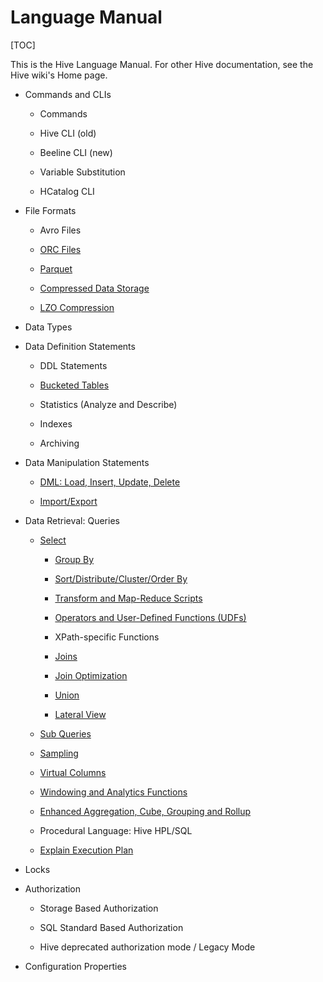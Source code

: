 # Language Manual

[TOC]

This is the Hive Language Manual.  For other Hive documentation, see the Hive wiki's Home page.


- Commands and CLIs

	- Commands

	- Hive CLI (old)

	- Beeline CLI (new)

	- Variable Substitution

	- HCatalog CLI


- File Formats

	- Avro Files

	- [ORC Files](https://github.com/ZGG2016/hive-website/blob/master/User%20Documentation/Hive%20SQL%20Language%20Manual/ORC%20Files.md)

	- [Parquet](https://github.com/ZGG2016/hive-website/blob/master/User%20Documentation/Hive%20SQL%20Language%20Manual/Parquet.md)

	- [Compressed Data Storage](https://github.com/ZGG2016/hive-website/blob/master/User%20Documentation/Hive%20SQL%20Language%20Manual/Compressed%20Data%20Storage.md)

	- [LZO Compression](https://github.com/ZGG2016/hive-website/blob/master/User%20Documentation/Hive%20SQL%20Language%20Manual/LZO%20Compression.md)


- Data Types


- Data Definition Statements

	- DDL Statements

	- [Bucketed Tables](https://github.com/ZGG2016/hive-website/blob/master/User%20Documentation/Hive%20SQL%20Language%20Manual/Bucketed%20Tables.md)

	- Statistics (Analyze and Describe)

	- Indexes

	- Archiving


- Data Manipulation Statements

	- [DML: Load, Insert, Update, Delete](https://github.com/ZGG2016/hive-website/blob/master/User%20Documentation/Hive%20SQL%20Language%20Manual/DML%EF%BC%9ALoad-Insert-Update-Delete.md)

	- [Import/Export](https://github.com/ZGG2016/hive-website/blob/master/User%20Documentation/Hive%20SQL%20Language%20Manual/Import-Export.md)


- Data Retrieval: Queries

	- [Select](https://github.com/ZGG2016/hive-website/blob/master/User%20Documentation/Hive%20SQL%20Language%20Manual/Select.md)

		- [Group By](https://github.com/ZGG2016/hive-website/blob/master/User%20Documentation/Hive%20SQL%20Language%20Manual/Group%20By.md)

		- [Sort/Distribute/Cluster/Order By](https://github.com/ZGG2016/hive-website/blob/master/User%20Documentation/Hive%20SQL%20Language%20Manual/Sort%20Distribute%20Cluster%20Order%20By.md)

		- [Transform and Map-Reduce Scripts](https://github.com/ZGG2016/hive-website/blob/master/User%20Documentation/Hive%20SQL%20Language%20Manual/Transform%20and%20Map-Reduce%20Scripts.md)

		- [Operators and User-Defined Functions (UDFs)](https://github.com/ZGG2016/hive-website/blob/master/User%20Documentation/Hive%20SQL%20Language%20Manual/Operators%20and%20User-Defined%20Functions%20(UDFs).md)

		- XPath-specific Functions

		- [Joins](https://github.com/ZGG2016/hive-website/blob/master/User%20Documentation/Hive%20SQL%20Language%20Manual/Joins.md)

		- [Join Optimization](https://github.com/ZGG2016/hive-website/blob/master/User%20Documentation/Hive%20SQL%20Language%20Manual/Join%20Optimization.md)

		- [Union](https://github.com/ZGG2016/hive-website/blob/master/User%20Documentation/Hive%20SQL%20Language%20Manual/Union.md)

		- [Lateral View](https://github.com/ZGG2016/hive-website/blob/master/User%20Documentation/Hive%20SQL%20Language%20Manual/Lateral%20View.md)

	- [Sub Queries](https://github.com/ZGG2016/hive-website/blob/master/User%20Documentation/Hive%20SQL%20Language%20Manual/Sub%20Queries.md)

	- [Sampling](https://github.com/ZGG2016/hive-website/blob/master/User%20Documentation/Hive%20SQL%20Language%20Manual/Sampling.md)

	- [Virtual Columns](https://github.com/ZGG2016/hive-website/blob/master/User%20Documentation/Hive%20SQL%20Language%20Manual/Virtual%20Columns.md)

	- [Windowing and Analytics Functions](https://github.com/ZGG2016/hive-website/blob/master/User%20Documentation/Hive%20SQL%20Language%20Manual/Windowing%20and%20Analytics%20Functions.md)

	- [Enhanced Aggregation, Cube, Grouping and Rollup](https://github.com/ZGG2016/hive-website/blob/master/User%20Documentation/Hive%20SQL%20Language%20Manual/Enhanced%20Aggregation%2C%20Cube%2C%20Grouping%20and%20Rollup.md)

	- Procedural Language:  Hive HPL/SQL

	- [Explain Execution Plan](https://github.com/ZGG2016/hive-website/blob/master/User%20Documentation/Hive%20SQL%20Language%20Manual/explain%20plan.md)


- Locks


- Authorization

	- Storage Based Authorization

	- SQL Standard Based Authorization

	- Hive deprecated authorization mode / Legacy Mode


- Configuration Properties